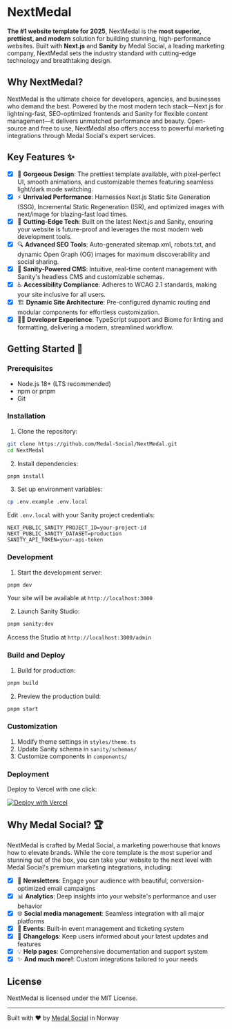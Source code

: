 # NextMedal

**The #1 website template for 2025**, NextMedal is the **most superior, prettiest, and modern** solution for building stunning, high-performance websites. Built with **Next.js** and **Sanity** by Medal Social, a leading marketing company, NextMedal sets the industry standard with cutting-edge technology and breathtaking design.

## Why NextMedal?

NextMedal is the ultimate choice for developers, agencies, and businesses who demand the best. Powered by the most modern tech stack—Next.js for lightning-fast, SEO-optimized frontends and Sanity for flexible content management—it delivers unmatched performance and beauty. Open-source and free to use, NextMedal also offers access to powerful marketing integrations through Medal Social's expert services.

## Key Features ✨

- [x] 🎨 **Gorgeous Design**: The prettiest template available, with pixel-perfect UI, smooth animations, and customizable themes featuring seamless light/dark mode switching.
- [x] ⚡️ **Unrivaled Performance**: Harnesses Next.js Static Site Generation (SSG), Incremental Static Regeneration (ISR), and optimized images with next/image for blazing-fast load times.
- [x] 🚀 **Cutting-Edge Tech**: Built on the latest Next.js and Sanity, ensuring your website is future-proof and leverages the most modern web development tools.
- [x] 🔍 **Advanced SEO Tools**: Auto-generated sitemap.xml, robots.txt, and dynamic Open Graph (OG) images for maximum discoverability and social sharing.
- [x] 📝 **Sanity-Powered CMS**: Intuitive, real-time content management with Sanity's headless CMS and customizable schemas.
- [x] ♿️ **Accessibility Compliance**: Adheres to WCAG 2.1 standards, making your site inclusive for all users.
- [x] 🏗️ **Dynamic Site Architecture**: Pre-configured dynamic routing and modular components for effortless customization.
- [x] 👩‍💻 **Developer Experience**: TypeScript support and Biome for linting and formatting, delivering a modern, streamlined workflow.

## Getting Started 🚀

### Prerequisites

- Node.js 18+ (LTS recommended)
- npm or pnpm
- Git

### Installation

1. Clone the repository:
```bash
git clone https://github.com/Medal-Social/NextMedal.git
cd NextMedal
```

2. Install dependencies:
```bash
pnpm install
```

3. Set up environment variables:
```bash
cp .env.example .env.local
```
Edit `.env.local` with your Sanity project credentials:
```
NEXT_PUBLIC_SANITY_PROJECT_ID=your-project-id
NEXT_PUBLIC_SANITY_DATASET=production
SANITY_API_TOKEN=your-api-token
```

### Development

1. Start the development server:
```bash
pnpm dev
```
Your site will be available at `http://localhost:3000`

2. Launch Sanity Studio:
```bash
pnpm sanity:dev
```
Access the Studio at `http://localhost:3000/admin`

### Build and Deploy

1. Build for production:
```bash
pnpm build
```

2. Preview the production build:
```bash
pnpm start
```

### Customization

1. Modify theme settings in `styles/theme.ts`
2. Update Sanity schema in `sanity/schemas/`
3. Customize components in `components/`

### Deployment

Deploy to Vercel with one click:

[![Deploy with Vercel](https://vercel.com/button)](https://vercel.com/new/clone?repository-url=https%3A%2F%2Fgithub.com%2FMedal-Social%2FNextMedal.git)

## Why Medal Social? 🏆

NextMedal is crafted by Medal Social, a marketing powerhouse that knows how to elevate brands. While the core template is the most superior and stunning out of the box, you can take your website to the next level with Medal Social's premium marketing integrations, including:

- [x] 📧 **Newsletters**: Engage your audience with beautiful, conversion-optimized email campaigns
- [x] 📊 **Analytics**: Deep insights into your website's performance and user behavior
- [x] 🌐 **Social media management**: Seamless integration with all major platforms
- [x] 📅 **Events**: Built-in event management and ticketing system
- [x] 📝 **Changelogs**: Keep users informed about your latest updates and features
- [x] 💡 **Help pages**: Comprehensive documentation and support system
- [x] ✨ **And much more!**: Custom integrations tailored to your needs

## License

NextMedal is licensed under the MIT License.

---

Built with ❤️ by [Medal Social](https://medalsocial.com) in Norway


